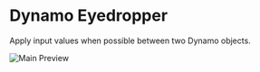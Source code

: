 Dynamo Eyedropper
========================

Apply input values when possible between two Dynamo objects.

![Main Preview](https://formit3d.github.io/DynamoEyedropper/preview.png)